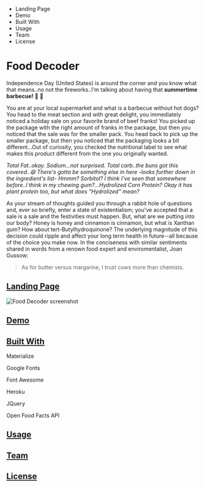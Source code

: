 - Landing Page
- Demo
- Built With
- Usage
- Team
- License


# Food Decoder

Independence Day (United States) is around the corner and you know what that means..no not the fireworks..I'm talking about having that **summertime barbecue!** :poultry_leg: :hamburger:

You are at your local supermarket and what is a barbecue without hot dogs? You head to the meat section and with great delight, you immediately noticed a holiday sale on your favorite brand of beef franks! You picked up the package with the right amount of franks in the package, but then you noticed that the sale was for the smaller pack. You head back to pick up the smaller package, but then you noticed that the packaging looks a bit different...Out of curiosity, you checked the nutritional label to see what makes this product different from the one you originally wanted. 

*Total Fat..okay. Sodium...not surprised. Total carb..the buns got this covered..:laughing: There's gotta be something else in here       -looks further down in the ingredient's list- Hmmm? Sorbitol? I think I've seen that somewhere before..I think in my chewing gum?...Hydrolized Corn Protein? Okay it has plant protein too, but what does "Hydrolized" mean?*

As your stream of thoughts guided you through a rabbit hole of questions and, ever so briefly, enter a state of existentialism; you've accepted that a sale is a sale and the festivities must happen. But, what are we putting into our body? Honey is honey and cinnamon is cinnamon, but what is Xanthan gum? How about tert-Butylhydroquinone? The underlying magnitude of this decision could ripple and affect your long term health in future--all because of the choice you make now. In the conciseness with similar sentiments shared in words from a renown food expert and enviromentalist, Joan Gussow:

> As for butter versus margarine, I trust cows more than chemists.

<!-- Add explanation why we came up with app -->


## [Landing Page](#landing-page)
![Food Decoder screenshot](Project1\assets\images\foodDecodermain.jpg)


## [Demo](#demo)

<!-- .gif preview of capabilities and process -->

<!-- Explain how to use it -->


## [Built With](#built-with)

Materialize

Google Fonts

Font Awesome 

Heroku

JQuery

Open Food Facts API




## [Usage](#usage)


## [Team](#team)


## [License](#license)


